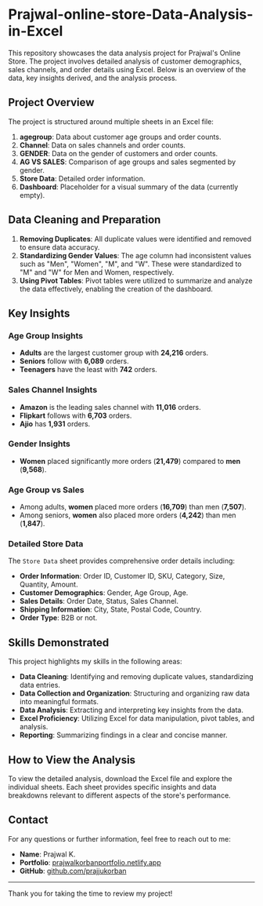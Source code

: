 # Prajwal-online-store-Data-Analysis-in-Excel

This repository showcases the data analysis project for Prajwal's Online Store. The project involves detailed analysis of customer demographics, sales channels, and order details using Excel. Below is an overview of the data, key insights derived, and the analysis process.

## Project Overview

The project is structured around multiple sheets in an Excel file:

1. **agegroup**: Data about customer age groups and order counts.
2. **Channel**: Data on sales channels and order counts.
3. **GENDER**: Data on the gender of customers and order counts.
4. **AG VS SALES**: Comparison of age groups and sales segmented by gender.
5. **Store Data**: Detailed order information.
6. **Dashboard**: Placeholder for a visual summary of the data (currently empty).

## Data Cleaning and Preparation

1. **Removing Duplicates**: All duplicate values were identified and removed to ensure data accuracy.
2. **Standardizing Gender Values**: The age column had inconsistent values such as "Men", "Women", "M", and "W". These were standardized to "M" and "W" for Men and Women, respectively.
3. **Using Pivot Tables**: Pivot tables were utilized to summarize and analyze the data effectively, enabling the creation of the dashboard.

## Key Insights

### Age Group Insights

- **Adults** are the largest customer group with **24,216** orders.
- **Seniors** follow with **6,089** orders.
- **Teenagers** have the least with **742** orders.

### Sales Channel Insights

- **Amazon** is the leading sales channel with **11,016** orders.
- **Flipkart** follows with **6,703** orders.
- **Ajio** has **1,931** orders.

### Gender Insights

- **Women** placed significantly more orders (**21,479**) compared to **men** (**9,568**).

### Age Group vs Sales

- Among adults, **women** placed more orders (**16,709**) than men (**7,507**).
- Among seniors, **women** also placed more orders (**4,242**) than men (**1,847**).

### Detailed Store Data

The `Store Data` sheet provides comprehensive order details including:

- **Order Information**: Order ID, Customer ID, SKU, Category, Size, Quantity, Amount.
- **Customer Demographics**: Gender, Age Group, Age.
- **Sales Details**: Order Date, Status, Sales Channel.
- **Shipping Information**: City, State, Postal Code, Country.
- **Order Type**: B2B or not.

## Skills Demonstrated

This project highlights my skills in the following areas:

- **Data Cleaning**: Identifying and removing duplicate values, standardizing data entries.
- **Data Collection and Organization**: Structuring and organizing raw data into meaningful formats.
- **Data Analysis**: Extracting and interpreting key insights from the data.
- **Excel Proficiency**: Utilizing Excel for data manipulation, pivot tables, and analysis.
- **Reporting**: Summarizing findings in a clear and concise manner.

## How to View the Analysis

To view the detailed analysis, download the Excel file and explore the individual sheets. Each sheet provides specific insights and data breakdowns relevant to different aspects of the store's performance.

## Contact

For any questions or further information, feel free to reach out to me:

- **Name**: Prajwal K.
- **Portfolio**: [prajwalkorbanportfolio.netlify.app](https://prajwalkorbanportfolio.netlify.app)
- **GitHub**: [github.com/prajjukorban](https://github.com/prajjukorban)

---

Thank you for taking the time to review my project!


